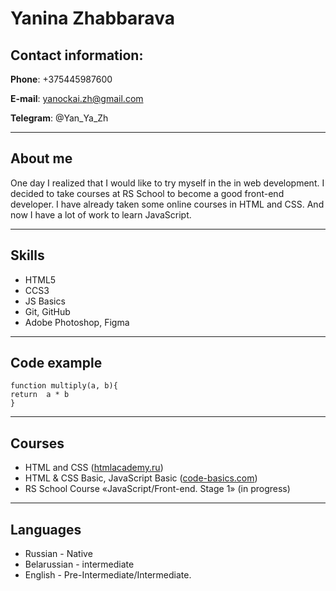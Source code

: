 # **Yanina Zhabbarava**
## **Contact information**:

**Phone**: +375445987600

**E-mail**: yanockai.zh@gmail.com

**Telegram**:  @Yan_Ya_Zh
***
## **About me**
One day I realized that I would like to try myself in the in web development. I decided to take courses at RS School to become a good front-end developer. I have already taken some online courses in HTML and CSS. And now I have a lot of work to learn JavaScript.
***
## **Skills**
* HTML5
* CCS3
* JS Basics
* Git, GitHub
* Adobe Photoshop, Figma
***
## **Code example**
```
function multiply(a, b){
return  a * b
}
```
***
## **Courses**
* HTML and CSS ([htmlacademy.ru](https://htmlacademy.ru/study))
* HTML & CSS Basic, JavaScript Basic ([code-basics.com](https://code-basics.com/))
* RS School Course «JavaScript/Front-end. Stage 1» (in progress)
***
## **Languages**
* Russian - Native
* Belarussian - intermediate
* English - Pre-Intermediate/Intermediate.